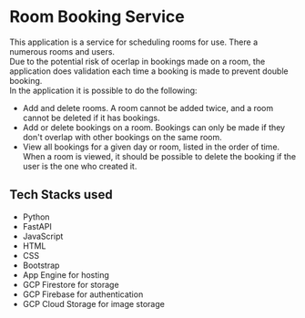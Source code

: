 # Room Booking Service
This application is a service for scheduling rooms for use. There a numerous rooms and users. <br>
Due to the potential risk of ocerlap in bookings made on a room, the application does validation each time a booking is made to prevent double booking.<br>
In the application it is possible to do the following:
- Add and delete rooms. A room cannot be added twice, and a room cannot be deleted if it has bookings.
- Add or delete bookings on a room. Bookings can only be made if they don't overlap with other bookings on the same room.
- View all bookings for a given day or room, listed in the order of time. When a room is viewed, it should be possible to delete the booking if the user is the one who created it.

## Tech Stacks used
- Python
- FastAPI
- JavaScript
- HTML
- CSS
- Bootstrap
- App Engine for hosting
- GCP Firestore for storage
- GCP Firebase for authentication
- GCP Cloud Storage for image storage